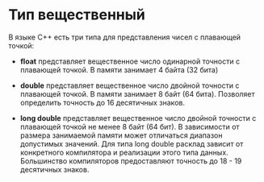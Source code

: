 # Тип вещественный

В языке C++ есть три типа для представления чисел с плавающей точкой:

- **float** представляет вещественное число одинарной точности с плавающей точкой. В памяти занимает 4 байта (32 бита)

- **double** представляет вещественное число двойной точности с плавающей точкой. В памяти занимает 8 байт (64 бита). Позволяет определить точность до 16 десятичных знаков.

- **long double** представляет вещественное число двойной точности с плавающей точкой не менее 8 байт (64 бит). В зависимости от размера занимаемой памяти может отличаться диапазон допустимых значений. Для типа long double расклад зависит от конкретного компилятора и реализации этого типа данных. Большинство компиляторов предоставляют точность до 18 - 19 десятичных знаков.